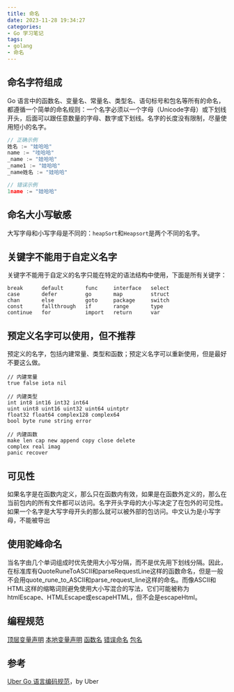 ```yaml
---
title: 命名
date: 2023-11-28 19:34:27
categories:
- Go 学习笔记
tags:
- golang
- 命名
---
```


## 命名字符组成

Go 语言中的函数名、变量名、常量名、类型名、语句标号和包名等所有的命名，都遵循一个简单的命名规则：一个名字必须以一个字母（Unicode字母）或下划线开头，后面可以跟任意数量的字母、数字或下划线。名字的长度没有限制，尽量使用短小的名字。

```go 
// 正确示例
姓名 := "娃哈哈"
name := "哇哈哈"
_name := "娃哈哈"
_name1 := "娃哈哈"
_name姓名 := "娃哈哈"

// 错误示例
1name := "娃哈哈"
```

## 命名大小写敏感

大写字母和小写字母是不同的：`heapSort`和`Heapsort`是两个不同的名字。

## 关键字不能用于自定义名字

关键字不能用于自定义的名字只能在特定的语法结构中使用，下面是所有关键字：

```golang
break      default       func     interface   select
case       defer         go       map         struct
chan       else          goto     package     switch
const      fallthrough   if       range       type
continue   for           import   return      var
```

## 预定义名字可以使用，但不推荐

预定义的名字，包括内建常量、类型和函数；预定义名字可以重新使用，但是最好不要这么做。

```golang
// 内建常量
true false iota nil

// 内建类型
int int8 int16 int32 int64
uint uint8 uint16 uint32 uint64 uintptr
float32 float64 complex128 complex64
bool byte rune string error

// 内建函数
make len cap new append copy close delete
complex real imag
panic recover
```

## 可见性

如果名字是在函数内定义，那么只在函数内有效，如果是在函数外定义的，那么在当前包内的所有文件都可以访问。名字开头字母的大小写决定了在包外的可见性。如果一个名字是大写字母开头的那么就可以被外部的包访问。中文认为是小写字母，不能被导出

## 使用驼峰命名

当名字由几个单词组成时优先使用大小写分隔，而不是优先用下划线分隔。因此，在标准库有QuoteRuneToASCII和parseRequestLine这样的函数命名，但是一般不会用quote_rune_to_ASCII和parse_request_line这样的命名。而像ASCII和HTML这样的缩略词则避免使用大小写混合的写法，它们可能被称为htmlEscape、HTMLEscape或escapeHTML，但不会是escapeHtml。

## 编程规范

[顶层变量声明](https://github.com/xxjwxc/uber_go_guide_cn#%E9%A1%B6%E5%B1%82%E5%8F%98%E9%87%8F%E5%A3%B0%E6%98%8E)
[本地变量声明](https://github.com/xxjwxc/uber_go_guide_cn#%E6%9C%AC%E5%9C%B0%E5%8F%98%E9%87%8F%E5%A3%B0%E6%98%8E)
[函数名](https://github.com/xxjwxc/uber_go_guide_cn#%E5%87%BD%E6%95%B0%E5%90%8D)
[错误命名](https://github.com/xxjwxc/uber_go_guide_cn#%E9%94%99%E8%AF%AF%E5%91%BD%E5%90%8D)
[包名](https://github.com/xxjwxc/uber_go_guide_cn#%E5%8C%85%E5%90%8D)

## 参考

[Uber Go 语言编码规范](https://github.com/xxjwxc/uber_go_guide_cn)，by Uber
